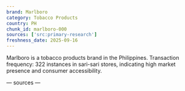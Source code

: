 ```yaml
---
brand: Marlboro
category: Tobacco Products
country: PH
chunk_id: marlboro-000
sources: ['src:primary-research']
freshness_date: 2025-09-16
---
```


Marlboro is a tobacco products brand in the Philippines. Transaction frequency: 322 instances in sari-sari stores, indicating high market presence and consumer accessibility.

— sources —
